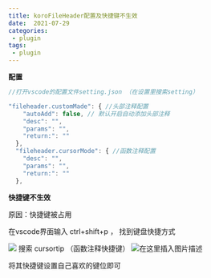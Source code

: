 ```yaml
---
title: koroFileHeader配置及快捷键不生效
date:  2021-07-29
categories:
 - plugin
tags:   
 - plugin
---
```

**配置**

```javascript
//打开vscode的配置文件setting.json （在设置里搜索setting）

"fileheader.customMade": { //头部注释配置
	"autoAdd": false, // 默认开启自动添加头部注释
    "desc": "",
    "params": "",
    "return:": ""
  },
  "fileheader.cursorMode": { //函数注释配置
    "desc": "",
    "params": "",
    "return:": ""
  },
```


**快捷键不生效**

原因：快捷键被占用


在vscode界面输入 ctrl+shift+p ， 找到键盘快捷方式

![](https://img-blog.csdnimg.cn/bb8990d149334648a1948f9db63ff587.png#pic_center)
搜索 cursortip （函数注释快捷键） 
![在这里插入图片描述](https://img-blog.csdnimg.cn/b68a579fb832449286f702ab010a6929.png#pic_center)

将其快捷键设置自己喜欢的键位即可